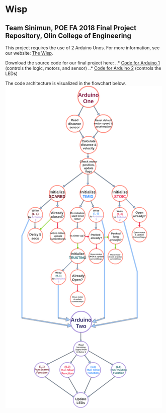 # Wisp
## Team Sinimun, POE FA 2018 Final Project Repository, Olin College of Engineering  
This project requires the use of 2 Arduino Unos. For more information, see our website: [The Wisp](http://poe.olin.edu/2018/sinimun/index.html).  

Download the source code for our final project here:
..* [Code for Arduino 1](https://github.com/hsharriman/sinimun/blob/master/MOTSENScode4website/MOTSENScode4website.ino) (controls the logic, motors, and sensor)
..* [Code for Arduino 2](https://github.com/hsharriman/sinimun/blob/master/LEDcode4Website/LEDcode4Website.ino) (controls the LEDs)

The code architecture is visualized in the flowchart below.  
![alt text](https://github.com/hsharriman/sinimun/blob/master/flowchart.png "Code Architecture Flowchart")
